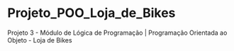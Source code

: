 # Projeto_POO_Loja_de_Bikes
Projeto 3 - Módulo de Lógica de Programação | Programação Orientada ao Objeto - Loja de Bikes
